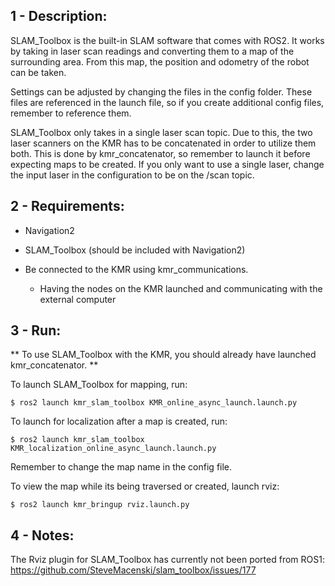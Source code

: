 ## 1 - Description:
SLAM_Toolbox is the built-in SLAM software that comes with ROS2. It works by taking in laser scan readings and converting them to a map of the surrounding area. From this map, the position and odometry of the robot can be taken. 

Settings can be adjusted by changing the files in the config folder. These files are referenced in the launch file, so if you create additional config files, remember to reference them.

SLAM_Toolbox only takes in a single laser scan topic. Due to this, the two laser scanners on the KMR has to be concatenated in order to utilize them both. This is done by kmr_concatenator, so remember to launch it before expecting maps to be created. If you only want to use a single laser, change the input laser in the configuration to be on the /scan topic.

## 2 - Requirements:
- Navigation2
- SLAM_Toolbox (should be included with Navigation2)

- Be connected to the KMR using kmr_communications.
	- Having the nodes on the KMR launched and communicating with the external computer

## 3 - Run:

** To use SLAM_Toolbox with the KMR, you should already have launched kmr_concatenator. **

To launch SLAM_Toolbox for mapping, run:

```
$ ros2 launch kmr_slam_toolbox KMR_online_async_launch.launch.py
```

To launch for localization after a map is created, run:

```
$ ros2 launch kmr_slam_toolbox KMR_localization_online_async_launch.launch.py
```
Remember to change the map name in the config file.

To view the map while its being traversed or created, launch rviz:

```
$ ros2 launch kmr_bringup rviz.launch.py
```

## 4 - Notes:
The Rviz plugin for SLAM_Toolbox has currently not been ported from ROS1:
https://github.com/SteveMacenski/slam_toolbox/issues/177
